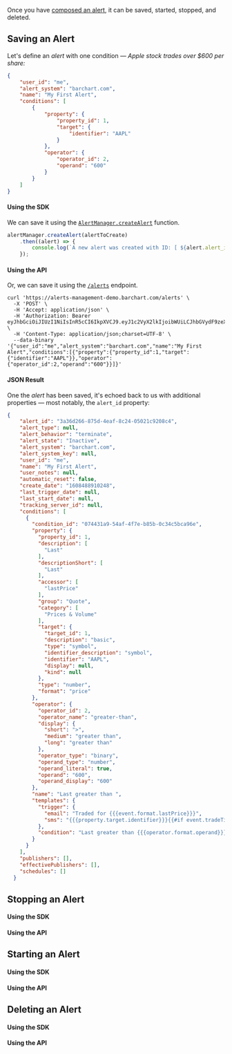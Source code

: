 Once you have [composed an alert](/content/concepts/composing_alerts), it can be saved, started, stopped, and deleted.

## Saving an Alert

Let's define an _alert_ with one condition — _Apple stock trades over $600 per share:_

```json
{
	"user_id": "me",
	"alert_system": "barchart.com",
	"name": "My First Alert",
	"conditions": [
		{
			"property": {
				"property_id": 1,
				"target": {
					"identifier": "AAPL"
				}
			},
			"operator": {
				"operator_id": 2,
				"operand": "600"
			}
		}
	]
}
```

#### Using the SDK

We can save it using the [```AlertManager.createAlert```](/content/sdk/lib?id=alertmanagercreatealert) function.

```js
alertManager.createAlert(alertToCreate)
	.then((alert) => {
		console.log(`A new alert was created with ID: [ ${alert.alert_id} ]`);
	});
```

#### Using the API

Or, we can save it using the [```/alerts```](/content/api/paths?id=post-alerts) endpoint.

```shell
curl 'https://alerts-management-demo.barchart.com/alerts' \
  -X 'POST' \
  -H 'Accept: application/json' \
  -H 'Authorization: Bearer eyJhbGciOiJIUzI1NiIsInR5cCI6IkpXVCJ9.eyJ1c2VyX2lkIjoibWUiLCJhbGVydF9zeXN0ZW0iOiJiYXJjaGFydC5jb20iLCJpYXQiOjE1ODk0MTEyNzl9.SxyC8s_CKhPyzcNmM_h_TRMiNSx3YstKGmAb2IOWqgM' \
  -H 'Content-Type: application/json;charset=UTF-8' \
  --data-binary '{"user_id":"me","alert_system":"barchart.com","name":"My First Alert","conditions":[{"property":{"property_id":1,"target":{"identifier":"AAPL"}},"operator":{"operator_id":2,"operand":"600"}}]}'
```

#### JSON Result

One the _alert_ has been saved, it's echoed back to us with additional properties — most notably, the ```alert_id``` property:

```json
{
    "alert_id": "3a36d266-875d-4eaf-8c24-05021c9208c4", 
    "alert_type": null, 
    "alert_behavior": "terminate", 
    "alert_state": "Inactive", 
    "alert_system": "barchart.com", 
    "alert_system_key": null, 
    "user_id": "me", 
    "name": "My First Alert", 
    "user_notes": null, 
    "automatic_reset": false, 
    "create_date": "1608488910248", 
    "last_trigger_date": null, 
    "last_start_date": null, 
    "tracking_server_id": null, 
    "conditions": [ 
      { 
        "condition_id": "074431a9-54af-4f7e-b85b-0c34c5bca96e", 
        "property": { 
          "property_id": 1, 
          "description": [ 
            "Last" 
          ], 
          "descriptionShort": [ 
            "Last" 
          ], 
          "accessor": [ 
            "lastPrice" 
          ], 
          "group": "Quote", 
          "category": [ 
            "Prices & Volume" 
          ], 
          "target": { 
            "target_id": 1, 
            "description": "basic", 
            "type": "symbol", 
            "identifier_description": "symbol", 
            "identifier": "AAPL", 
            "display": null, 
            "kind": null 
          }, 
          "type": "number", 
          "format": "price" 
        }, 
        "operator": { 
          "operator_id": 2, 
          "operator_name": "greater-than", 
          "display": { 
            "short": ">", 
            "medium": "greater than", 
            "long": "greater than" 
          }, 
          "operator_type": "binary", 
          "operand_type": "number", 
          "operand_literal": true, 
          "operand": "600", 
          "operand_display": "600" 
        }, 
        "name": "Last greater than ", 
        "templates": { 
          "trigger": { 
            "email": "Traded for {{{event.format.lastPrice}}}", 
            "sms": "{{{property.target.identifier}}}{{#if event.tradeTime}} traded for {{{event.format.lastPrice}}} {{#if event.tradeTimeDisplay}}at {{{event.tradeTimeDisplay}}} {{/if}}on {{{event.tradeDateDisplay}}}{{else}} was priced at {{{event.format.lastPrice}}} as of {{{event.timeDateDisplay}}}{{/if}}" 
          }, 
          "condition": "Last greater than {{{operator.format.operand}}}" 
        } 
      } 
    ], 
    "publishers": [], 
    "effectivePublishers": [], 
    "schedules": [] 
  }
```



## Stopping an Alert

#### Using the SDK

#### Using the API

## Starting an Alert

#### Using the SDK

#### Using the API

## Deleting an Alert

#### Using the SDK

#### Using the API